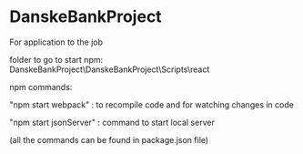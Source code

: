 # DanskeBankProject
For application to the job

folder to go to start npm: DanskeBankProject\DanskeBankProject\Scripts\react

npm commands:

"npm start webpack" : to recompile code and for watching changes in code

"npm start jsonServer" : command to start local server

(all the commands can be found in package.json file)
